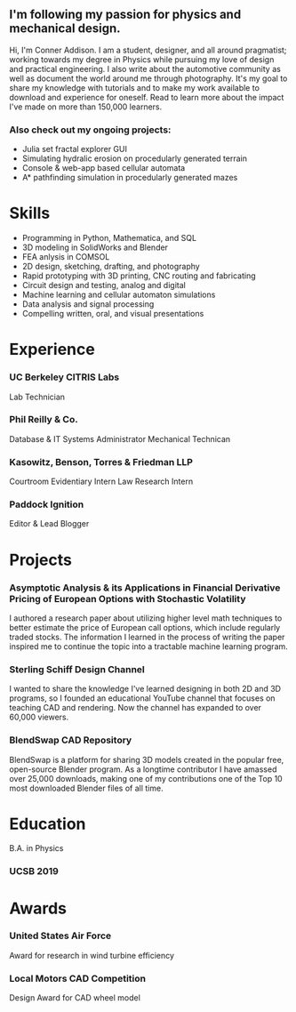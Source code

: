 
## I'm following my passion for physics and mechanical design.

Hi, I'm Conner Addison. I am a student, designer, and all around pragmatist; working towards my degree in Physics while pursuing my love of design and practical engineering. I also write about the automotive community as well as document the world around me through photography. It's my goal to share my knowledge with tutorials and to make my work available to download and experience for oneself. Read to learn more about the impact I've made on more than 150,000 learners.

### Also check out my ongoing projects:

* Julia set fractal explorer GUI
* Simulating hydralic erosion on procedularly generated terrain
* Console & web-app based cellular automata
* A* pathfinding simulation in procedularly generated mazes


# Skills

* Programming in Python, Mathematica, and SQL
* 3D modeling in SolidWorks and Blender
* FEA anlysis in COMSOL
* 2D design, sketching, drafting, and photography
* Rapid prototyping with 3D printing, CNC routing and fabricating
* Circuit design and testing, analog and digital
* Machine learning and cellular automaton simulations
* Data analysis and signal processing
* Compelling written, oral, and visual presentations 


# Experience

### UC Berkeley CITRIS Labs
Lab Technician

### Phil Reilly & Co.
Database & IT Systems Administrator 
Mechanical Technican

### Kasowitz, Benson, Torres & Friedman LLP
Courtroom Evidentiary Intern
Law Research Intern

### Paddock Ignition
Editor & Lead Blogger


# Projects

### Asymptotic Analysis & its Applications in Financial Derivative Pricing of European Options with Stochastic Volatility 
I authored a research paper about utilizing higher level math techniques to better estimate the price of European call options, which include regularly traded stocks. The information I learned in the process of writing the paper inspired me to continue the topic into a tractable machine learning program.

### Sterling Schiff Design Channel
I wanted to share the knowledge I've learned designing in both 2D and 3D programs, so I founded an educational YouTube channel that focuses on teaching CAD and rendering. Now the channel has expanded to over 60,000 viewers.

### BlendSwap CAD Repository
BlendSwap is a platform for sharing 3D models created in the popular free, open-source Blender program. As a longtime contributor I have amassed over 25,000 downloads, making one of my contributions one of the Top 10 most downloaded Blender files of all time.

# Education

B.A. in Physics
### UCSB 2019


# Awards

### United States Air Force
Award for research in wind turbine efficiency

### Local Motors CAD Competition
Design Award for CAD wheel model

